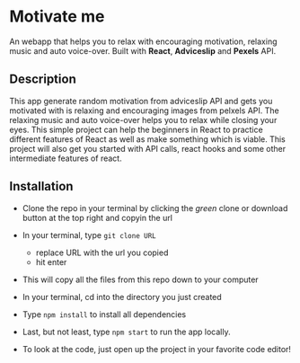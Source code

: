 # Motivate me

An webapp that helps you to relax with encouraging motivation, relaxing music and auto voice-over. Built with **React**, **Adviceslip** and **Pexels** API.

## Description

This app generate random motivation from adviceslip API and gets you motivated with is relaxing and encouraging images from pelxels API. The relaxing music and auto voice-over helps you to relax while closing your eyes.
This simple project can help the beginners in React to practice different features of React as well as make something which is viable. This project will also get you started with API calls, react hooks and some other intermediate features of react.

## Installation

-   Clone the repo in your terminal by clicking the _green_ clone or download button at the top right and copyin the url
-   In your terminal, type `git clone URL`
    -   replace URL with the url you copied
    -   hit enter
-   This will copy all the files from this repo down to your computer
-   In your terminal, cd into the directory you just created
-   Type `npm install` to install all dependencies
-   Last, but not least, type `npm start` to run the app locally.

-   To look at the code, just open up the project in your favorite code editor!
